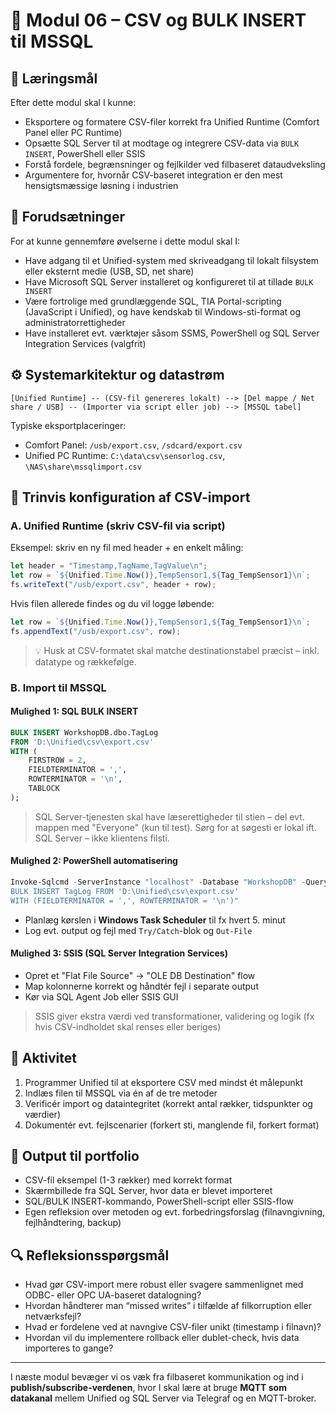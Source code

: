 # 🧩 Modul 06 – CSV og BULK INSERT til MSSQL

## 🎯 Læringsmål
Efter dette modul skal I kunne:
- Eksportere og formatere CSV-filer korrekt fra Unified Runtime (Comfort Panel eller PC Runtime)
- Opsætte SQL Server til at modtage og integrere CSV-data via `BULK INSERT`, PowerShell eller SSIS
- Forstå fordele, begrænsninger og fejlkilder ved filbaseret dataudveksling
- Argumentere for, hvornår CSV-baseret integration er den mest hensigtsmæssige løsning i industrien

## 🧠 Forudsætninger
For at kunne gennemføre øvelserne i dette modul skal I:
- Have adgang til et Unified-system med skriveadgang til lokalt filsystem eller eksternt medie (USB, SD, net share)
- Have Microsoft SQL Server installeret og konfigureret til at tillade `BULK INSERT`
- Være fortrolige med grundlæggende SQL, TIA Portal-scripting (JavaScript i Unified), og have kendskab til Windows-sti-format og administratorrettigheder
- Have installeret evt. værktøjer såsom SSMS, PowerShell og SQL Server Integration Services (valgfrit)

## ⚙️ Systemarkitektur og datastrøm
```
[Unified Runtime] -- (CSV-fil genereres lokalt) --> [Del mappe / Net share / USB] -- (Importer via script eller job) --> [MSSQL tabel]
```
Typiske eksportplaceringer:
- Comfort Panel: `/usb/export.csv`, `/sdcard/export.csv`
- Unified PC Runtime: `C:\data\csv\sensorlog.csv`, `\NAS\share\mssqlimport.csv`

## 🔧 Trinvis konfiguration af CSV-import

### A. Unified Runtime (skriv CSV-fil via script)
Eksempel: skriv en ny fil med header + en enkelt måling:
```javascript
let header = "Timestamp,TagName,TagValue\n";
let row = `${Unified.Time.Now()},TempSensor1,${Tag_TempSensor1}\n`;
fs.writeText("/usb/export.csv", header + row);
```
Hvis filen allerede findes og du vil logge løbende:
```javascript
let row = `${Unified.Time.Now()},TempSensor1,${Tag_TempSensor1}\n`;
fs.appendText("/usb/export.csv", row);
```
> 💡 Husk at CSV-formatet skal matche destinationstabel præcist – inkl. datatype og rækkefølge.

### B. Import til MSSQL

#### Mulighed 1: SQL BULK INSERT
```sql
BULK INSERT WorkshopDB.dbo.TagLog
FROM 'D:\Unified\csv\export.csv'
WITH (
    FIRSTROW = 2,
    FIELDTERMINATOR = ',',
    ROWTERMINATOR = '\n',
    TABLOCK
);
```
> SQL Server-tjenesten skal have læserettigheder til stien – del evt. mappen med "Everyone" (kun til test).
> Sørg for at søgesti er lokal ift. SQL Server – ikke klientens filsti.

#### Mulighed 2: PowerShell automatisering
```powershell
Invoke-Sqlcmd -ServerInstance "localhost" -Database "WorkshopDB" -Query "
BULK INSERT TagLog FROM 'D:\Unified\csv\export.csv'
WITH (FIELDTERMINATOR = ',', ROWTERMINATOR = '\n')"
```
- Planlæg kørslen i **Windows Task Scheduler** til fx hvert 5. minut
- Log evt. output og fejl med `Try/Catch`-blok og `Out-File`

#### Mulighed 3: SSIS (SQL Server Integration Services)
- Opret et "Flat File Source" → "OLE DB Destination" flow
- Map kolonnerne korrekt og håndtér fejl i separate output
- Kør via SQL Agent Job eller SSIS GUI
> SSIS giver ekstra værdi ved transformationer, validering og logik (fx hvis CSV-indholdet skal renses eller beriges)

## 📂 Aktivitet
1. Programmer Unified til at eksportere CSV med mindst ét målepunkt
2. Indlæs filen til MSSQL via én af de tre metoder
3. Verificér import og dataintegritet (korrekt antal rækker, tidspunkter og værdier)
4. Dokumentér evt. fejlscenarier (forkert sti, manglende fil, forkert format)

## 📌 Output til portfolio
- CSV-fil eksempel (1-3 rækker) med korrekt format
- Skærmbillede fra SQL Server, hvor data er blevet importeret
- SQL/BULK INSERT-kommando, PowerShell-script eller SSIS-flow
- Egen refleksion over metoden og evt. forbedringsforslag (filnavngivning, fejlhåndtering, backup)

## 🔍 Refleksionsspørgsmål
- Hvad gør CSV-import mere robust eller svagere sammenlignet med ODBC- eller OPC UA-baseret datalogning?
- Hvordan håndterer man “missed writes” i tilfælde af filkorruption eller netværksfejl?
- Hvad er fordelene ved at navngive CSV-filer unikt (timestamp i filnavn)?
- Hvordan vil du implementere rollback eller dublet-check, hvis data importeres to gange?

---

I næste modul bevæger vi os væk fra filbaseret kommunikation og ind i **publish/subscribe-verdenen**, hvor I skal lære at bruge **MQTT som datakanal** mellem Unified og SQL Server via Telegraf og en MQTT-broker.

